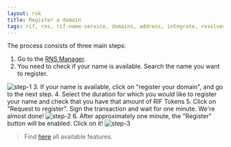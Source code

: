 ```yaml
---
layout: rsk
title: Register a domain
tags: rif, rns, rif-name-service, domains, address, integrate, resolver, node, sdk, libraries, infrastructure, protocols, mvp, design, rbtc, defi, decentralized, quick-start, guides, tutorial, networks, dapps, tools, rootstock, rsk, ethereum, smart-contracts, install, get-started, how-to, mainnet, testnet, contracts, wallets, web3, crypto
---
```


The process consists of three main steps:

1. Go to the <a href="https://beta.manager.rns.rifos.org/search">RNS Manager</a>.
2. You need to check if your name is available. Search the name you want to register.
  <img src="/assets/img/rns/register-step-1.png" class="img-fluid" alt="step-1" />
3. If your name is available, click on "register your domain", and go to the next step.
4. Select the duration for which you would like to register your name and check that you have that amount of RIF Tokens
5. Click on "Request to register". Sign the transaction and wait for one minute. We're almost done!
  <img src="/assets/img/rns/register-step-2.png" class="img-fluid" alt="step-2" />
6. After approximately one minute, the "Register" button will be enabled. Click on it!
  <img src="/assets/img/rns/register-step-3.png" class="img-fluid" alt="step-3" />

> Find [here](../) all available features.
